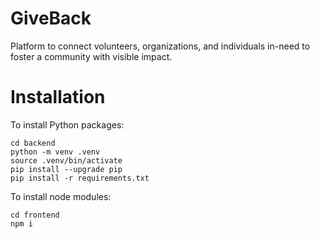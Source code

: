 # GiveBack
Platform to connect volunteers, organizations, and individuals in-need to foster a community with visible impact.

# Installation
To install Python packages:
```
cd backend
python -m venv .venv
source .venv/bin/activate
pip install --upgrade pip
pip install -r requirements.txt
```

To install node modules:
```
cd frontend
npm i
```
